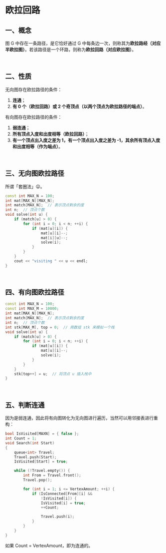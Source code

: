 # 欧拉回路

## 一、概念

图 G 中存在一条路径，是它恰好通过 G 中每条边一次，则称其为**欧拉路经（对应半欧拉图）**。若该路径是一个环路，则称为**欧拉回路（对应欧拉图）**。

<br />

## 二、性质

无向图存在欧拉路径的条件：

1. **连通**；
2. **有 0 个（欧拉回路）或 2 个奇顶点（以两个顶点为欧拉路径的端点）**。

有向图存在欧拉路径的条件：

1. **弱连通**；
2. **所有顶点入度和出度相等（欧拉回路）**；
3. **有一个顶点出入度之差为 1，有一个顶点出入度之差为 -1，其余所有顶点入度和出度相等（作为端点）**。

<br />

## 三、无向图欧拉路径

所谓「套圈法」😛。

```c++
const int MAX_N = 100;
int mat[MAX_N][MAX_N];
int match[MAX_N];  // 表示顶点剩余的度
int n;  // 顶点个数
void solve(int u) {
    if (match[u] > 0) {
        for (int i = 0; i < n; ++i) {
            if (mat[u][i]) {
                mat[u][i]--;
                mat[i][u]--;
                solve(i);
            }
        }
    }
    cout << "visiting " << u << endl;
}
```

<br />

## 四、有向图欧拉路径

```c++
const int MAX_N = 100;
const int MAX_M = 10000;
int mat[MAX_N][MAX_N];
int match[MAX_N];  // 表示顶点剩余的度
int n;  // 顶点个数
int stk[MAX_M], top = 0;  // 用数组 stk 来模拟一个栈
void solve(int u) {
    if (match[u] > 0) {
        for (int i = 0; i < n; ++i) {
            if (mat[u][i]) {
                mat[u][i]--;
                solve(i);
            }
        }
    }
    stk[top++] = u;  // 将顶点 u 插入栈中
}
```

<br />

## 五、判断连通

因为是弱连通，因此将有向图转化为无向图进行遍历，当然可以用邻接表进行重构：

```c++
bool IsVisited[MAXN] = { false };
int Count = 1;
void Search(int Start)
{
	queue<int> Travel;
	Travel.push(Start);
	IsVisited[Start] = true;

	while (!Travel.empty()) {
		int From = Travel.front();
		Travel.pop();

		for (int i = 1; i <= VertexAmount; ++i) {
			if (IsConnected[From][i] && 
				!IsVisited[i]) {
				IsVisited[i] = true;
				++Count;

				Travel.push(i);
			}
		}
	}
}
```

如果 Count = VertexAmount，即为连通的。
